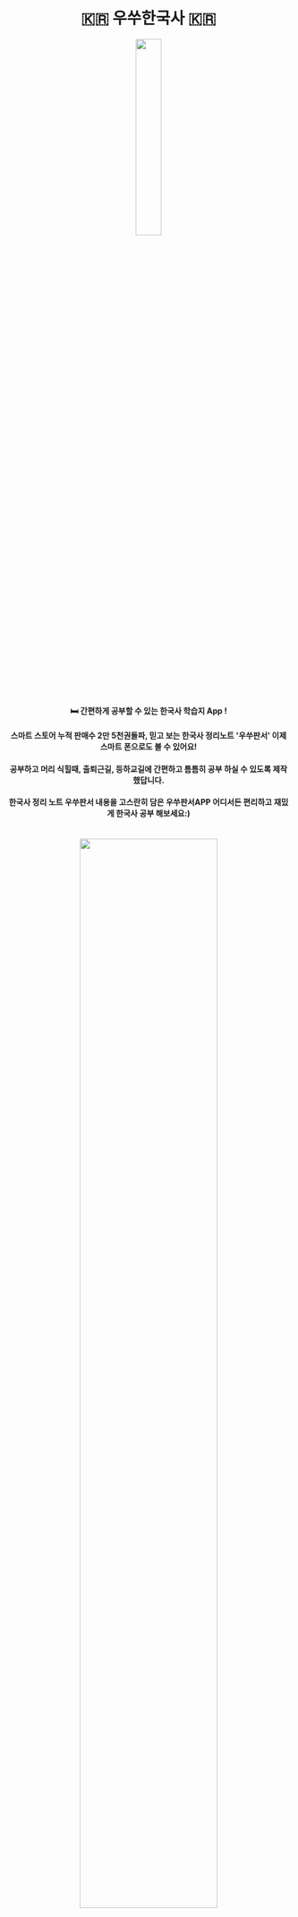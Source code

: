  <h1 align="center">
   🇰🇷 우쑤한국사 🇰🇷<br/>

 
</h1> 
<div align="center">   
    <img src="https://user-images.githubusercontent.com/83493143/215066395-4e1b7b6c-73a1-4dc6-9b73-59964f22c45f.jpeg" width="30%" 
   

</div>

<h4>🛏 간편하게 공부할 수 있는 한국사 학습지 App !<h4>


<h4>스마트 스토어 누적 판매수 2만 5천권돌파,
믿고 보는 한국사 정리노트 '우쑤판서'
이제 스마트 폰으로도 볼 수 있어요!</h4>

<h4>공부하고 머리 식힐때, 출퇴근길, 등하교길에
간편하고 틈틈히 공부 하실 수 있도록 제작했답니다.</h4>

<h4>한국사 정리 노트 우쑤판서 내용을 고스란히
담은 우쑤판서APP
어디서든 편리하고 재밌게 한국사 공부 해보세요:)</h4>
 
<br/>

<div align="center">   
    <img src="https://user-images.githubusercontent.com/83493143/215729309-de87d6df-9342-4c97-9a2e-3f21ded42c31.jpeg" width="70%" 
</div>


## 기능, 동작화면

|<img src="https://user-images.githubusercontent.com/83493143/215725507-744bdc4c-7483-41ea-acb4-e9a4ddd51349.gif" width="180" />|<img src="https://user-images.githubusercontent.com/83493143/215724647-f97beb85-15d8-4ee7-992e-dfaabe5f81df.gif" width="180"/>|<img src="https://user-images.githubusercontent.com/83493143/215724753-a7d142a8-4bc2-42be-aa05-aec9436b1dc9.gif" width="180" />|<img src="https://user-images.githubusercontent.com/83493143/215724874-703e446a-4782-409e-a93c-064303d1f455.gif" width="180" />|
|:--:|:--:|:--:|:--:|
|일반 학습|초성 학습|백지 학습|My Page 이용|


## 기술스택

<div align="left">
  <h4>- Compose(All UI)</h4>
  <h4>Compose Navigation</h4>
  <h4>Hilt</h4>
  <h4>Kotlin Coroutine</h4>
  <h4>Flow</h4>
  <h4>Room</h4>
  <h4>SharedPreferences</h4>
  <h4>MVVM</h4>
  <h4>CleanArchitecture</h4>
</div>

<div align="left">
 <h3>issue</h3>
 [compsoe recomposition](https://velog.io/@pwolong/Android-Compose-ReComposition)</br>
 [compose navigation](https://velog.io/@pwolong/Android-Compose-Navigation)
</div>



test

